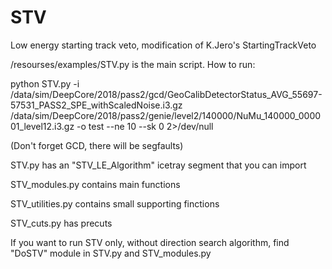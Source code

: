 # STV
Low energy starting track veto, modification of K.Jero's StartingTrackVeto

/resourses/examples/STV.py is the main script. How to run:

python STV.py -i /data/sim/DeepCore/2018/pass2/gcd/GeoCalibDetectorStatus_AVG_55697-57531_PASS2_SPE_withScaledNoise.i3.gz /data/sim/DeepCore/2018/pass2/genie/level2/140000/NuMu_140000_000001_level12.i3.gz -o test --ne 10 --sk 0 2>/dev/null

(Don't forget GCD, there will be segfaults)

STV.py has an "STV_LE_Algorithm" icetray segment that you can import

STV_modules.py contains main functions

STV_utilities.py contains small supporting finctions

STV_cuts.py has precuts

If you want to run STV only, without direction search algorithm, find "DoSTV" module in STV.py and STV_modules.py
